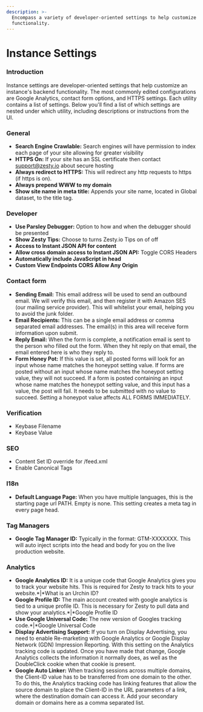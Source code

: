 ```yaml
---
description: >-
  Encompass a variety of developer-oriented settings to help customize backend
  functionality.
---
```


# Instance Settings

### Introduction

Instance settings are developer-oriented settings that help customize an instance's backend functionality. The most commonly edited configurations are Google Analytics, contact form options, and HTTPS settings. Each utility contains a list of settings. Below you'll find a list of which settings are nested under which utility, including descriptions or instructions from the UI.

### **General**

* **Search Engine Crawlable:** Search engines will have permission to index each page of your site allowing for greater visibility
* **HTTPS On:** If your site has an SSL certificate then contact support@zesty.io about secure hosting
* **Always redirect to HTTPS:** This will redirect any http requests to https \(if https is on\).
* **Always prepend WWW to my domain**
* **Show site name in meta title:** Appends your site name, located in Global dataset, to the title tag.

### **Developer** 

* **Use Parsley Debugger:** Option to how and when the debugger should be presented 
* **Show Zesty Tips:** Choose to turns Zesty.io Tips on of off
* **Access to Instant JSON API for content**
* **Allow cross domain access to Instant JSON API:** Toggle CORS Headers
* **Automatically include JavaScript in head**
* **Custom View Endpoints CORS Allow Any Origin**

### **Contact form**

* **Sending Email:** This email address will be used to send an outbound email. We will verify this email, and then register it with Amazon SES \(our mailing service provider\). This will whitelist your email, helping you to avoid the junk folder.
* **Email Recipients:** This can be a single email address or comma separated email addresses. The email\(s\) in this area will receive form information upon submit.
* **Reply Email:** When the form is complete, a notification email is sent to the person who filled out the form. When they hit reply on that email, the email entered here is who they reply to.
* **Form Honey Pot:** If this value is set, all posted forms will look for an input whose name matches the honeypot setting value. If forms are posted without an input whose name matches the honeypot setting value, they will not succeed. If a form is posted containing an input whose name matches the honeypot setting value, and this input has a value, the post will fail. It needs to be submitted with no value to succeed. Setting a honeypot value affects ALL FORMS IMMEDIATELY.

### **Verification** 

* Keybase Filename
* Keybase Value

### **SEO** 

* Content Set ID override for /feed.xml
* Enable Canonical Tags

### **I18n**

* **Default Language Page:** When you have multiple languages, this is the starting page url PATH. Empty is none. This setting creates a meta tag in every page head.

### **Tag Managers**

* **Google Tag Manager ID:** Typically in the format: GTM-XXXXXXX. This will auto inject scripts into the head and body for you on the live production website.

### **Analytics**

* **Google Analytics ID:** It is a unique code that Google Analytics gives you to track your website hits. This is required for Zesty to track hits to your website.\*\|\*What is an Urchin ID?
* **Google Profile ID:** The main account created with google analytics is tied to a unique profile ID. This is necessary for Zesty to pull data and show your analytics.\*\|\*Google Profile ID
* **Use Google Universal Code:** The new version of Googles tracking code.\*\|\*Google Universal Code
* **Display Advertising Support:** If you turn on Display Advertising, you need to enable Re-marketing with Google Analytics or Google Display Network \(GDN\) Impression Reporting. With this setting on the Analytics tracking code is updated. Once you have made that change, Google Analytics collects the information it normally does, as well as the DoubleClick cookie when that cookie is present.
* **Google Auto Linker:** When tracking sessions across multiple domains, the Client-ID value has to be transferred from one domain to the other. To do this, the Analytics tracking code has linking features that allow the source domain to place the Client-ID in the URL parameters of a link, where the destination domain can access it. Add your secondary domain or domains here as a comma separated list.

